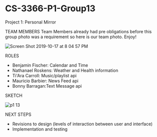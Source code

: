 # CS-3366-P1-Group13
Project 1: Personal Mirror 

TEAM MEMBERS
Team Members already had pre obligations before this group photo was a requirement so here is our team photo. Enjoy!
  

![Screen Shot 2019-10-17 at 8 04 57 PM](https://user-images.githubusercontent.com/36643475/67058223-81764900-f119-11e9-8e87-1841d86c5aa4.png)

  
ROLES
- Benjamin Fischer: Calendar and Time
- Nathanael Roskens: Weather and Health information
- Ti'Ara Carroll: Music/playlist api
- Mauricio Barbier: News Feed api
- Bonny Barragan:Text Message api

SKETCH

![p1 13](https://user-images.githubusercontent.com/36643475/66956180-92e02800-f029-11e9-832d-71a9d374182f.png)





NEXT STEPS
- Revisions to design (levels of interaction between user and interface)
- Implementation and testing 

